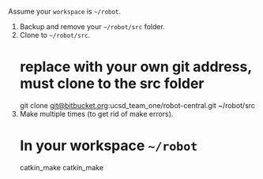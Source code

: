 Assume your `workspace` is `~/robot`.

1. Backup and remove your `~/robot/src` folder.
2. Clone to `~/robot/src`.
    # replace with your own git address, must clone to the src folder
    git clone git@bitbucket.org:ucsd_team_one/robot-central.git ~/robot/src
3. Make multiple times (to get rid of make errors).
    # In your workspace `~/robot`
    catkin_make
    catkin_make